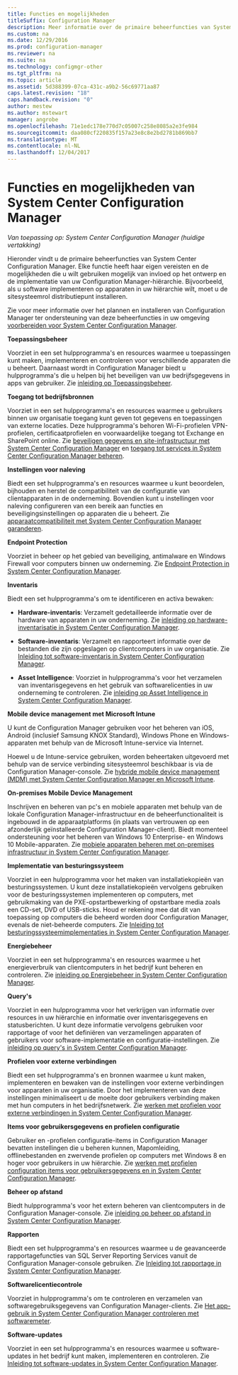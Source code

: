 ```yaml
---
title: Functies en mogelijkheden
titleSuffix: Configuration Manager
description: Meer informatie over de primaire beheerfuncties van System Center Configuration Manager.
ms.custom: na
ms.date: 12/29/2016
ms.prod: configuration-manager
ms.reviewer: na
ms.suite: na
ms.technology: configmgr-other
ms.tgt_pltfrm: na
ms.topic: article
ms.assetid: 5d388399-07ca-431c-a9b2-56c69771aa87
caps.latest.revision: "18"
caps.handback.revision: "0"
author: mestew
ms.author: mstewart
manager: angrobe
ms.openlocfilehash: 71e1edc178e770d7c05007c258e8085a2e3fe984
ms.sourcegitcommit: daa080cf220835f157a23e8c8e2bd2781b869bb7
ms.translationtype: MT
ms.contentlocale: nl-NL
ms.lasthandoff: 12/04/2017
---
```

# <a name="features-and-capabilities-of-system-center-configuration-manager"></a>Functies en mogelijkheden van System Center Configuration Manager

*Van toepassing op: System Center Configuration Manager (huidige vertakking)*

Hieronder vindt u de primaire beheerfuncties van System Center Configuration Manager. Elke functie heeft haar eigen vereisten en de mogelijkheden die u wilt gebruiken mogelijk van invloed op het ontwerp en de implementatie van uw Configuration Manager-hiërarchie. Bijvoorbeeld, als u software implementeren op apparaten in uw hiërarchie wilt, moet u de sitesysteemrol distributiepunt installeren.  

 Zie voor meer informatie over het plannen en installeren van Configuration Manager ter ondersteuning van deze beheerfuncties in uw omgeving [voorbereiden voor System Center Configuration Manager](../../../core/plan-design/get-ready.md).  

 **Toepassingsbeheer**  

 Voorziet in een set hulpprogramma's en resources waarmee u toepassingen kunt maken, implementeren en controleren voor verschillende apparaten die u beheert. Daarnaast wordt in Configuration Manager biedt u hulpprogramma's die u helpen bij het beveiligen van uw bedrijfsgegevens in apps van gebruiker. Zie [inleiding op Toepassingsbeheer](/sccm/apps/understand/introduction-to-application-management).

 **Toegang tot bedrijfsbronnen**  

 Voorziet in een set hulpprogramma's en resources waarmee u gebruikers binnen uw organisatie toegang kunt geven tot gegevens en toepassingen van externe locaties. Deze hulpprogramma's behoren Wi-Fi-profielen VPN-profielen, certificaatprofielen en voorwaardelijke toegang tot Exchange en SharePoint online. Zie [beveiligen gegevens en site-infrastructuur met System Center Configuration Manager](../../../protect/understand/protect-data-and-site-infrastructure.md) en [toegang tot services in System Center Configuration Manager beheren](../../../protect/deploy-use/manage-access-to-services.md).  

 **Instellingen voor naleving**  

 Biedt een set hulpprogramma's en resources waarmee u kunt beoordelen, bijhouden en herstel de compatibiliteit van de configuratie van clientapparaten in de onderneming. Bovendien kunt u instellingen voor naleving configureren van een bereik aan functies en beveiligingsinstellingen op apparaten die u beheert. Zie [apparaatcompatibiliteit met System Center Configuration Manager garanderen](../../../compliance/understand/ensure-device-compliance.md).  

 **Endpoint Protection**  

 Voorziet in beheer op het gebied van beveiliging, antimalware en Windows Firewall voor computers binnen uw onderneming. Zie [Endpoint Protection in System Center Configuration Manager](../../../protect/deploy-use/endpoint-protection.md).  

 **Inventaris**  

 Biedt een set hulpprogramma's om te identificeren en activa bewaken:  

-   **Hardware-inventaris**: Verzamelt gedetailleerde informatie over de hardware van apparaten in uw onderneming. Zie [inleiding op hardware-inventarisatie in System Center Configuration Manager](../../../core/clients/manage/inventory/introduction-to-hardware-inventory.md).  

-   **Software-inventaris**: Verzamelt en rapporteert informatie over de bestanden die zijn opgeslagen op clientcomputers in uw organisatie. Zie [Inleiding tot software-inventaris in System Center Configuration Manager](../../../core/clients/manage/inventory/introduction-to-software-inventory.md).  

-   **Asset Intelligence**: Voorziet in hulpprogramma's voor het verzamelen van inventarisgegevens en het gebruik van softwarelicenties in uw onderneming te controleren. Zie [inleiding op Asset Intelligence in System Center Configuration Manager](../../../core/clients/manage/asset-intelligence/introduction-to-asset-intelligence.md).  

**Mobile device management met Microsoft Intune**  

 U kunt de Configuration Manager gebruiken voor het beheren van iOS, Android (inclusief Samsung KNOX Standard), Windows Phone en Windows-apparaten met behulp van de Microsoft Intune-service via Internet.

 Hoewel u de Intune-service gebruiken, worden beheertaken uitgevoerd met behulp van de service verbinding sitesysteemrol beschikbaar is via de Configuration Manager-console. Zie [hybride mobile device management (MDM) met System Center Configuration Manager en Microsoft Intune](../../../mdm/understand/hybrid-mobile-device-management.md).  

 **On-premises Mobile Device Management**  

 Inschrijven en beheren van pc's en mobiele apparaten met behulp van de lokale Configuration Manager-infrastructuur en de beheerfunctionaliteit is ingebouwd in de apparaatplatforms (in plaats van vertrouwen op een afzonderlijk geïnstalleerde Configuration Manager-client). Biedt momenteel ondersteuning voor het beheren van Windows 10 Enterprise- en Windows 10 Mobile-apparaten. Zie [mobiele apparaten beheren met on-premises infrastructuur in System Center Configuration Manager](../../../mdm/understand/manage-mobile-devices-with-on-premises-infrastructure.md).  

 **Implementatie van besturingssysteem**  

 Voorziet in een hulpprogramma voor het maken van installatiekopieën van besturingssystemen. U kunt deze installatiekopieën vervolgens gebruiken voor de besturingssystemen implementeren op computers, met gebruikmaking van de PXE-opstartbewerking of opstartbare media zoals een CD-set, DVD of USB-sticks. Houd er rekening mee dat dit van toepassing op computers die beheerd worden door Configuration Manager, evenals de niet-beheerde computers. Zie [Inleiding tot besturingssysteemimplementaties in System Center Configuration Manager](../../../osd/understand/introduction-to-operating-system-deployment.md).  

 **Energiebeheer**  

 Voorziet in een set hulpprogramma's en resources waarmee u het energieverbruik van clientcomputers in het bedrijf kunt beheren en controleren. Zie [inleiding op Energiebeheer in System Center Configuration Manager](../../../core/clients/manage/power/introduction-to-power-management.md).  

 **Query's**  

 Voorziet in een hulpprogramma voor het verkrijgen van informatie over resources in uw hiërarchie en informatie over inventarisgegevens en statusberichten. U kunt deze informatie vervolgens gebruiken voor rapportage of voor het definiëren van verzamelingen apparaten of gebruikers voor software-implementatie en configuratie-instellingen. Zie [inleiding op query's in System Center Configuration Manager](../../../core/servers/manage/introduction-to-queries.md).  

 **Profielen voor externe verbindingen**  

 Biedt een set hulpprogramma's en bronnen waarmee u kunt maken, implementeren en bewaken van de instellingen voor externe verbindingen voor apparaten in uw organisatie. Door het implementeren van deze instellingen minimaliseert u de moeite door gebruikers verbinding maken met hun computers in het bedrijfsnetwerk. Zie [werken met profielen voor externe verbindingen in System Center Configuration Manager](/sccm/compliance/deploy-use/create-remote-connection-profiles).  

 **Items voor gebruikersgegevens en profielen configuratie**  

 Gebruiker en -profielen configuratie-items in Configuration Manager bevatten instellingen die u beheren kunnen, Mapomleiding, offlinebestanden en zwervende profielen op computers met Windows 8 en hoger voor gebruikers in uw hiërarchie. Zie [werken met profielen configuration items voor gebruikersgegevens en in System Center Configuration Manager](/sccm/compliance/deploy-use/create-user-data-and-profiles-configuration-items).  

 **Beheer op afstand**  

 Biedt hulpprogramma's voor het extern beheren van clientcomputers in de Configuration Manager-console. Zie [inleiding op beheer op afstand in System Center Configuration Manager](../../../core/clients/manage/remote-control/introduction-to-remote-control.md).  

 **Rapporten**  

 Biedt een set hulpprogramma's en resources waarmee u de geavanceerde rapportagefuncties van SQL Server Reporting Services vanuit de Configuration Manager-console gebruiken. Zie [Inleiding tot rapportage in System Center Configuration Manager](../../../core/servers/manage/introduction-to-reporting.md).  

 **Softwarelicentiecontrole**  

 Voorziet in hulpprogramma's om te controleren en verzamelen van softwaregebruiksgegevens van Configuration Manager-clients. Zie [Het app-gebruik in System Center Configuration Manager controleren met softwaremeter](../../../apps/deploy-use/monitor-app-usage-with-software-metering.md).  

 **Software-updates**  

 Voorziet in een set hulpprogramma's en resources waarmee u software-updates in het bedrijf kunt maken, implementeren en controleren. Zie [Inleiding tot software-updates in System Center Configuration Manager](/sccm/sum/understand/software-updates-introduction).  
